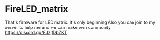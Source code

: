 # FireLED_matrix
That's firmware for LED matrix.
It's only beginning
Also you can join to my server to help me and we can make own community
https://discord.gg/EJzjfDbZKT